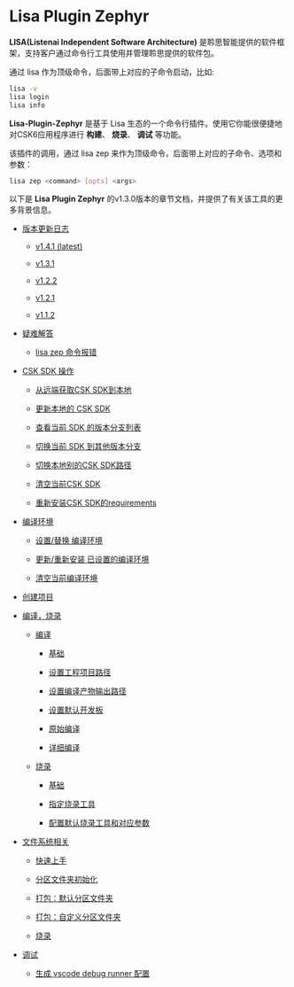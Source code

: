 # Lisa Plugin Zephyr

**LISA(Listenai Independent Software Architecture)** 是聆思智能提供的软件框架，支持客户通过命令行工具使用并管理聆思提供的软件包。

通过 lisa 作为顶级命令，后面带上对应的子命令启动，比如:

```bash
lisa -v
lisa login
lisa info
```

**Lisa-Plugin-Zephyr** 是基于 Lisa 生态的一个命令行插件。使用它你能很便捷地对CSK6应用程序进行 **构建**、 **烧录**、 **调试** 等功能。

该插件的调用，通过 lisa zep 来作为顶级命令，后面带上对应的子命令、选项和参数：

```bash
lisa zep <command> [opts] <args>
```

以下是 **Lisa Plugin Zephyr** 的v1.3.0版本的章节文档，并提供了有关该工具的更多背景信息。


<!-- * [获取](install) -->


* [版本更新日志](release_note)


    * [v1.4.1 (latest)](release_note#v1-4-1-latest)


    * [v1.3.1](release_note#v1-3-1)


    * [v1.2.2](release_note#v1-2-2)


    * [v1.2.1](release_note#v1-2-1)


    * [v1.1.2](release_note#v1-1-2)


* [疑难解答](trouble_shooting)


    * [lisa zep 命令报错](trouble_shooting#lisa-zep)


* [CSK SDK 操作](sdk_command)


    * [从远端获取CSK SDK到本地](sdk_command#id1)


    * [更新本地的 CSK SDK](sdk_command#id2)


    * [查看当前 SDK 的版本分支列表](sdk_command#sdk)


    * [切换当前 SDK 到其他版本分支](sdk_command#id3)


    * [切换本地别的CSK SDK路径](sdk_command#id4)


    * [清空当前CSK SDK](sdk_command#id5)


    * [重新安装CSK SDK的requirements](sdk_command#csk-sdkrequirements)


* [编译环境](env_command)


    * [设置/替换 编译环境](env_command#id2)


    * [更新/重新安装 已设置的编译环境](env_command#id3)


    * [清空当前编译环境](env_command#id4)


* [创建项目](create_command)


* [编译，烧录](app_build_flash)


    * [编译](app_build_flash#id2)


        * [基础](app_build_flash#id3)


        * [设置工程项目路径](app_build_flash#id4)


        * [设置编译产物输出路径](app_build_flash#id5)


        * [设置默认开发板](app_build_flash#id6)


        * [原始编译](app_build_flash#id7)


        * [详细编译](app_build_flash#id8)


    * [烧录](app_build_flash#id9)


        * [基础](app_build_flash#id10)


        * [指定烧录工具](app_build_flash#id11)


        * [配置默认烧录工具和对应参数](app_build_flash#id12)


* [文件系统相关](filesystem)


    * [快速上手](filesystem#id2)


    * [分区文件夹初始化](filesystem#id3)


    * [打包：默认分区文件夹](filesystem#id4)


    * [打包：自定义分区文件夹](filesystem#id5)


    * [烧录](filesystem#id6)


* [调试](debug_command)


    * [生成 vscode debug runner 配置](debug_command#vscode-debug-runner)
